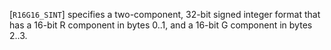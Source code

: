 [`R16G16_SINT`] specifies a two-component, 32-bit signed
integer format that has a 16-bit R component in bytes 0..1, and a 16-bit
G component in bytes 2..3.